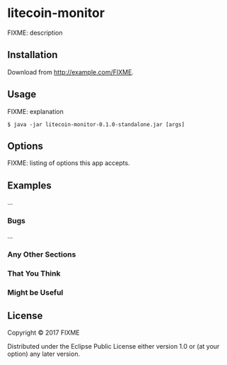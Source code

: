 # litecoin-monitor

FIXME: description

## Installation

Download from http://example.com/FIXME.

## Usage

FIXME: explanation

    $ java -jar litecoin-monitor-0.1.0-standalone.jar [args]

## Options

FIXME: listing of options this app accepts.

## Examples

...

### Bugs

...

### Any Other Sections
### That You Think
### Might be Useful

## License

Copyright © 2017 FIXME

Distributed under the Eclipse Public License either version 1.0 or (at
your option) any later version.
